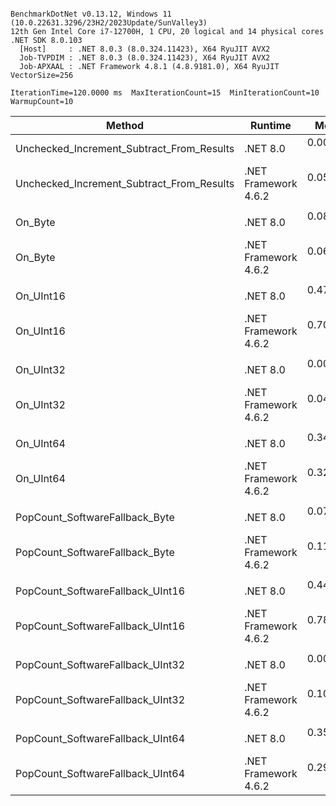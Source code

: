```

BenchmarkDotNet v0.13.12, Windows 11 (10.0.22631.3296/23H2/2023Update/SunValley3)
12th Gen Intel Core i7-12700H, 1 CPU, 20 logical and 14 physical cores
.NET SDK 8.0.103
  [Host]     : .NET 8.0.3 (8.0.324.11423), X64 RyuJIT AVX2
  Job-TVPDIM : .NET 8.0.3 (8.0.324.11423), X64 RyuJIT AVX2
  Job-APXAAL : .NET Framework 4.8.1 (4.8.9181.0), X64 RyuJIT VectorSize=256

IterationTime=120.0000 ms  MaxIterationCount=15  MinIterationCount=10
WarmupCount=10

```

| Method                                    | Runtime              |      Mean |     Error |    StdDev |    Median | Ratio | RatioSD |
|-------------------------------------------|----------------------|----------:|----------:|----------:|----------:|------:|--------:|
| Unchecked_Increment_Subtract_From_Results | .NET 8.0             | 0.0039 ns | 0.0114 ns | 0.0075 ns | 0.0000 ns |     ? |       ? |
| Unchecked_Increment_Subtract_From_Results | .NET Framework 4.6.2 | 0.0505 ns | 0.0140 ns | 0.0083 ns | 0.0499 ns |     ? |       ? |
|                                           |                      |           |           |           |           |       |         |
| On_Byte                                   | .NET 8.0             | 0.0849 ns | 0.0270 ns | 0.0211 ns | 0.0894 ns |  1.00 |    0.00 |
| On_Byte                                   | .NET Framework 4.6.2 | 0.0693 ns | 0.0233 ns | 0.0154 ns | 0.0695 ns |  0.92 |    0.38 |
|                                           |                      |           |           |           |           |       |         |
| On_UInt16                                 | .NET 8.0             | 0.4733 ns | 0.0304 ns | 0.0201 ns | 0.4676 ns |  1.00 |    0.00 |
| On_UInt16                                 | .NET Framework 4.6.2 | 0.7030 ns | 0.0178 ns | 0.0106 ns | 0.7033 ns |  1.48 |    0.06 |
|                                           |                      |           |           |           |           |       |         |
| On_UInt32                                 | .NET 8.0             | 0.0028 ns | 0.0108 ns | 0.0064 ns | 0.0000 ns |     ? |       ? |
| On_UInt32                                 | .NET Framework 4.6.2 | 0.0416 ns | 0.0184 ns | 0.0096 ns | 0.0437 ns |     ? |       ? |
|                                           |                      |           |           |           |           |       |         |
| On_UInt64                                 | .NET 8.0             | 0.3426 ns | 0.0282 ns | 0.0168 ns | 0.3407 ns |  1.00 |    0.00 |
| On_UInt64                                 | .NET Framework 4.6.2 | 0.3274 ns | 0.0232 ns | 0.0154 ns | 0.3295 ns |  0.95 |    0.06 |
|                                           |                      |           |           |           |           |       |         |
| PopCount_SoftwareFallback_Byte            | .NET 8.0             | 0.0777 ns | 0.0187 ns | 0.0124 ns | 0.0764 ns |  1.00 |    0.00 |
| PopCount_SoftwareFallback_Byte            | .NET Framework 4.6.2 | 0.1168 ns | 0.0236 ns | 0.0171 ns | 0.1132 ns |  1.55 |    0.41 |
|                                           |                      |           |           |           |           |       |         |
| PopCount_SoftwareFallback_UInt16          | .NET 8.0             | 0.4474 ns | 0.0129 ns | 0.0068 ns | 0.4475 ns |  1.00 |    0.00 |
| PopCount_SoftwareFallback_UInt16          | .NET Framework 4.6.2 | 0.7884 ns | 0.0278 ns | 0.0232 ns | 0.7845 ns |  1.76 |    0.07 |
|                                           |                      |           |           |           |           |       |         |
| PopCount_SoftwareFallback_UInt32          | .NET 8.0             | 0.0058 ns | 0.0127 ns | 0.0075 ns | 0.0000 ns |     ? |       ? |
| PopCount_SoftwareFallback_UInt32          | .NET Framework 4.6.2 | 0.1044 ns | 0.0293 ns | 0.0274 ns | 0.1026 ns |     ? |       ? |
|                                           |                      |           |           |           |           |       |         |
| PopCount_SoftwareFallback_UInt64          | .NET 8.0             | 0.3527 ns | 0.0323 ns | 0.0214 ns | 0.3563 ns |  1.00 |    0.00 |
| PopCount_SoftwareFallback_UInt64          | .NET Framework 4.6.2 | 0.2996 ns | 0.0202 ns | 0.0133 ns | 0.2984 ns |  0.85 |    0.07 |
